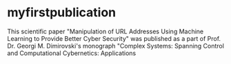 # myfirstpublication
This scientific paper "Manipulation of URL Addresses Using Machine Learning to Provide Better Cyber Security" was published as a part of Prof. Dr. Georgi M. Dimirovski's monograph "Complex Systems: Spanning Control and Computational Cybernetics: Applications
